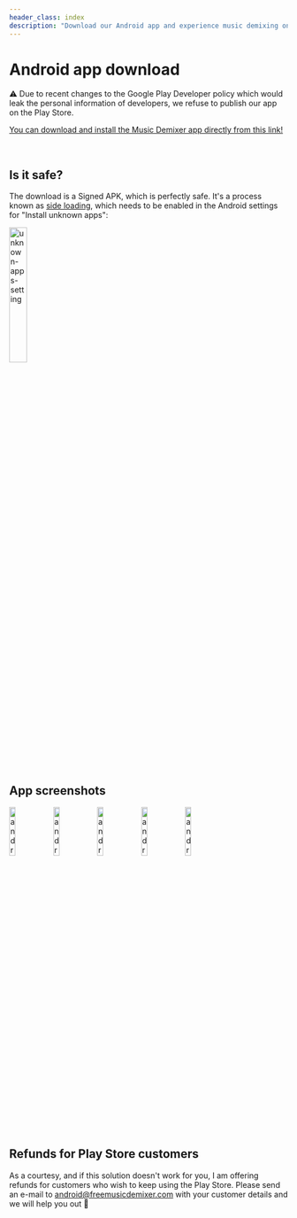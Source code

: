```yaml
---
header_class: index
description: "Download our Android app and experience music demixing on the go with our powerful AI tools."
---
```


# Android app download

⚠️ Due to recent changes to the Google Play Developer policy which would leak the personal information of developers, we refuse to publish our app on the Play Store.

<a href="https://bucket.freemusicdemixer.com/Music-Demixer-app.apk">You can download and install the Music Demixer app directly from this link!</a>

<br>

## Is it safe?

The download is a Signed APK, which is perfectly safe. It's a process known as [side loading](https://en.wikipedia.org/wiki/Sideloading), which needs to be enabled in the Android settings for "Install unknown apps":

<img class="responsive-img-android" alt="unknown-apps-setting" src="/assets/images/sideload.webp" width="25%"/>

<br>

## App screenshots

<img class="responsive-img-android" alt="android-screenshot-1" src="/assets/images/android_screenie_1.webp" width="15%"/>
<img class="responsive-img-android" alt="android-screenshot-2" src="/assets/images/android_screenie_2.webp" width="15%"/>
<img class="responsive-img-android" alt="android-screenshot-3" src="/assets/images/android_screenie_3.webp" width="15%"/>
<img class="responsive-img-android" alt="android-screenshot-4" src="/assets/images/android_screenie_4.webp" width="15%"/>
<img class="responsive-img-android" alt="android-screenshot-5" src="/assets/images/android_screenie_5.webp" width="15%"/>

<br>

## Refunds for Play Store customers

As a courtesy, and if this solution doesn't work for you, I am offering refunds for customers who wish to keep using the Play Store. Please send an e-mail to [android@freemusicdemixer.com](mailto:android@freemusicdemixer.com) with your customer details and we will help you out 🙏

<br>
